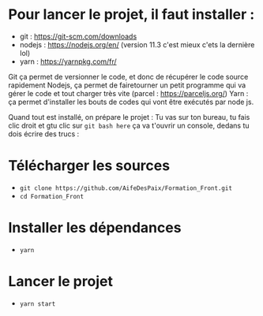 # Pour lancer le projet, il faut installer :
- git : https://git-scm.com/downloads
- nodejs : https://nodejs.org/en/ (version 11.3 c'est mieux c'ets la dernière lol)
- yarn : https://yarnpkg.com/fr/

Git ça permet de versionner le code, et donc de récupérer le code source rapidement
Nodejs, ça permet de fairetourner un petit programme qui va gérer le code et tout charger très vite (parcel : https://parceljs.org/)
Yarn : ça permet d'installer les bouts de codes qui vont être exécutés par node js.


Quand tout est installé, on prépare le projet :
Tu vas sur ton bureau, tu fais clic droit et gtu clic sur `git bash here`
ça va t'ouvrir un console, dedans tu dois écrire des trucs :

# Télécharger les sources
- ``git clone https://github.com/AifeDesPaix/Formation_Front.git``
- ``cd Formation_Front``

# Installer les dépendances
- ``yarn``

# Lancer le projet
- ``yarn start``


